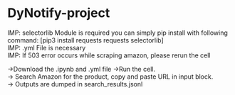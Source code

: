 # DyNotify-project
IMP: selectorlib Module is required 
you can simply pip install with following command:
[pip3 install requests requests selectorlib]                                 
IMP: .yml File is necessary                                           
IMP: If 503 error occurs while scraping amazon, please rerun the cell

->Download the .ipynb and .yml file
->Run the cell.    
-> Search Amazon for the product, copy and paste URL in input block.       
-> Outputs are dumped in search_results.jsonl
